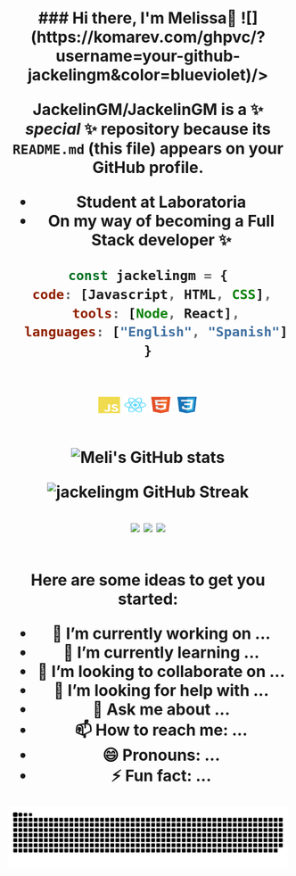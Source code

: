 
<h1 align="center">### Hi there, I'm Melissa👋 ![](https://komarev.com/ghpvc/?username=your-github-jackelingm&color=blueviolet)/>

**JackelinGM/JackelinGM** is a ✨ _special_ ✨ repository because its `README.md` (this file) appears on your GitHub profile.

* Student at Laboratoria 
* On my way of becoming a Full Stack developer ✨ 

```Javascript
const jackelingm = {
  code: [Javascript, HTML, CSS], 
  tools: [Node, React],
  languages: ["English", "Spanish"]
}
``` 
<div style="display: inline_block"><br>
  <img align="center" alt="mel-Js" height="30" width="40" src="https://raw.githubusercontent.com/devicons/devicon/master/icons/javascript/javascript-plain.svg">
  <img align="center" alt="mel-React" height="30" width="40" src="https://raw.githubusercontent.com/devicons/devicon/master/icons/react/react-original.svg">
  <img align="center" alt="mel-HTML" height="30" width="40" src="https://raw.githubusercontent.com/devicons/devicon/master/icons/html5/html5-original.svg">
  <img align="center" alt="mel-CSS" height="30" width="40" src="https://raw.githubusercontent.com/devicons/devicon/master/icons/css3/css3-original.svg">
 
</div>
<br>

![Meli's GitHub stats](https://github-readme-stats.vercel.app/api?username=jackelingm&show_icons=true&theme=ocean_dark)

![jackelingm GitHub Streak](https://github-readme-streak-stats.herokuapp.com?user=jackelingm&theme=jolly&date_format=j%2Fn%5B%2FY%5D)


  <div>
 	<a href="https://twitter.com/Melissa25857581" target="_blank"><img src="https://img.shields.io/badge/Twitter-1DA1F2?style=for-the-badge&logo=twitter&logoColor=white" target="_blank"></a>
  <a href = "gutmontemel@gmail.com" target="_blank"><img src="https://img.shields.io/badge/Gmail-D14836?style=for-the-badge&logo=gmail&logoColor=white" target="_blank"></a>
  <a href="https://www.linkedin.com/in/melissa-montalban/" target="_blank"><img src="https://img.shields.io/badge/LinkedIn-0077B5?style=for-the-badge&logo=linkedin&logoColor=white" target="_blank"></a> 
  </div>
 <br>
 
Here are some ideas to get you started:

- 🔭 I’m currently working on ...
- 🌱 I’m currently learning ...
- 👯 I’m looking to collaborate on ...
- 🤔 I’m looking for help with ...
- 💬 Ask me about ...
- 📫 How to reach me: ...
- 😄 Pronouns: ...
- ⚡ Fun fact: ...


![animation](./github-user-contribution.svg)
